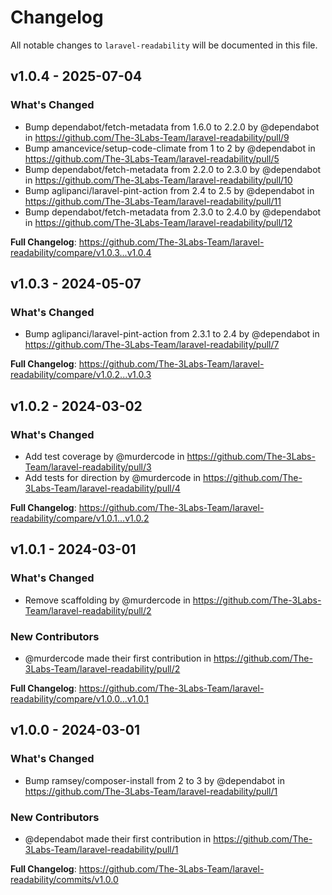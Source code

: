 # Changelog

All notable changes to `laravel-readability` will be documented in this file.

## v1.0.4 - 2025-07-04

### What's Changed

* Bump dependabot/fetch-metadata from 1.6.0 to 2.2.0 by @dependabot in https://github.com/The-3Labs-Team/laravel-readability/pull/9
* Bump amancevice/setup-code-climate from 1 to 2 by @dependabot in https://github.com/The-3Labs-Team/laravel-readability/pull/5
* Bump dependabot/fetch-metadata from 2.2.0 to 2.3.0 by @dependabot in https://github.com/The-3Labs-Team/laravel-readability/pull/10
* Bump aglipanci/laravel-pint-action from 2.4 to 2.5 by @dependabot in https://github.com/The-3Labs-Team/laravel-readability/pull/11
* Bump dependabot/fetch-metadata from 2.3.0 to 2.4.0 by @dependabot in https://github.com/The-3Labs-Team/laravel-readability/pull/12

**Full Changelog**: https://github.com/The-3Labs-Team/laravel-readability/compare/v1.0.3...v1.0.4

## v1.0.3 - 2024-05-07

### What's Changed

* Bump aglipanci/laravel-pint-action from 2.3.1 to 2.4 by @dependabot in https://github.com/The-3Labs-Team/laravel-readability/pull/7

**Full Changelog**: https://github.com/The-3Labs-Team/laravel-readability/compare/v1.0.2...v1.0.3

## v1.0.2 - 2024-03-02

### What's Changed

* Add test coverage by @murdercode in https://github.com/The-3Labs-Team/laravel-readability/pull/3
* Add tests for direction by @murdercode in https://github.com/The-3Labs-Team/laravel-readability/pull/4

**Full Changelog**: https://github.com/The-3Labs-Team/laravel-readability/compare/v1.0.1...v1.0.2

## v1.0.1 - 2024-03-01

### What's Changed

* Remove scaffolding by @murdercode in https://github.com/The-3Labs-Team/laravel-readability/pull/2

### New Contributors

* @murdercode made their first contribution in https://github.com/The-3Labs-Team/laravel-readability/pull/2

**Full Changelog**: https://github.com/The-3Labs-Team/laravel-readability/compare/v1.0.0...v1.0.1

## v1.0.0 - 2024-03-01

### What's Changed

* Bump ramsey/composer-install from 2 to 3 by @dependabot in https://github.com/The-3Labs-Team/laravel-readability/pull/1

### New Contributors

* @dependabot made their first contribution in https://github.com/The-3Labs-Team/laravel-readability/pull/1

**Full Changelog**: https://github.com/The-3Labs-Team/laravel-readability/commits/v1.0.0
